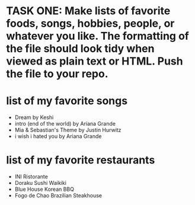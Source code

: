 # TASK ONE: Make lists of favorite foods, songs, hobbies, people, or whatever you like. The formatting of the file should look tidy when viewed as plain text or HTML. Push the file to your repo.
# list of  my favorite songs
+ Dream by Keshi
+ intro (end of the world) by Ariana Grande
+ Mia & Sebastian's Theme by Justin Hurwitz
+ i wish i hated you by Ariana Grande

# list of my favorite restaurants
+ INI Ristorante
+ Doraku Sushi Waikiki
+ Blue House Korean BBQ
+ Fogo de Chao Brazilian Steakhouse